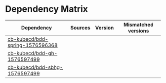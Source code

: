 # Dependency Matrix

Dependency | Sources | Version | Mismatched versions
---------- | ------- | ------- | -------------------
[cb-kubecd/bdd-spring-1576596368](https://github.com/cb-kubecd/bdd-spring-1576596368.git) |  | []() | 
[cb-kubecd/bdd-gh-1576597499](https://github.com/cb-kubecd/bdd-gh-1576597499.git) |  | []() | 
[cb-kubecd/bdd-sbhg-1576597499](https://github.com/cb-kubecd/bdd-sbhg-1576597499.git) |  | []() | 
